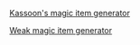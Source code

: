 [Kassoon's magic item generator](https://www.kassoon.com/dnd/magic-item-generator/)

[Weak magic item generator](https://www.lordbyng.net/inspiration/index.php)